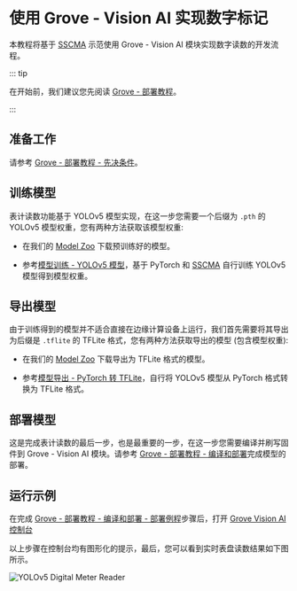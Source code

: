 # 使用 Grove - Vision AI 实现数字标记

本教程将基于 [SSCMA](https://github.com/Seeed-Studio/ModelAssistant) 示范使用 Grove - Vision AI 模块实现数字读数的开发流程。

::: tip

在开始前，我们建议您先阅读 [Grove - 部署教程](./deploy.md)。

:::

## 准备工作

请参考 [Grove - 部署教程 - 先决条件](./deploy.md#%E5%85%88%E5%86%B3%E6%9D%A1%E4%BB%B6)。

## 训练模型

表计读数功能基于 YOLOv5 模型实现，在这一步您需要一个后缀为 `.pth` 的 YOLOv5 模型权重，您有两种方法获取该模型权重:

- 在我们的 [Model Zoo](https://github.com/Seeed-Studio/ModelAssistant-model-zoo) 下载预训练好的模型。

- 参考[模型训练 - YOLOv5 模型](../../tutorials/training/yolo.md)，基于 PyTorch 和 [SSCMA](https://github.com/Seeed-Studio/ModelAssistant) 自行训练 YOLOv5 模型得到模型权重。

## 导出模型

由于训练得到的模型并不适合直接在边缘计算设备上运行，我们首先需要将其导出为后缀是 `.tflite` 的 TFLite 格式，您有两种方法获取导出的模型 (包含模型权重):

- 在我们的 [Model Zoo](https://github.com/Seeed-Studio/ModelAssistant-model-zoo) 下载导出为 TFLite 格式的模型。

- 参考[模型导出 - PyTorch 转 TFLite](../../tutorials/export/pytorch_2_tflite.md)，自行将 YOLOv5 模型从 PyTorch 格式转换为 TFLite 格式。

## 部署模型

这是完成表计读数的最后一步，也是最重要的一步，在这一步您需要编译并刷写固件到 Grove - Vision AI 模块。请参考 [Grove - 部署教程 - 编译和部署](./deploy.md#%E7%BC%96%E8%AF%91%E5%92%8C%E9%83%A8%E7%BD%B2)完成模型的部署。

## 运行示例

在完成 [Grove - 部署教程 - 编译和部署 - 部署例程](./deploy.md#%E9%83%A8%E7%BD%B2%E4%BE%8B%E7%A8%8B)步骤后，打开 [Grove Vision AI 控制台](https://files.seeedstudio.com/grove_ai_vision/index.html)

以上步骤在控制台均有图形化的提示，最后，您可以看到实时表盘读数结果如下图所示。

![YOLOv5 Digital Meter Reader](https://files.seeedstudio.com/sscma/docs/static/grove/images/digital_meter.gif)
